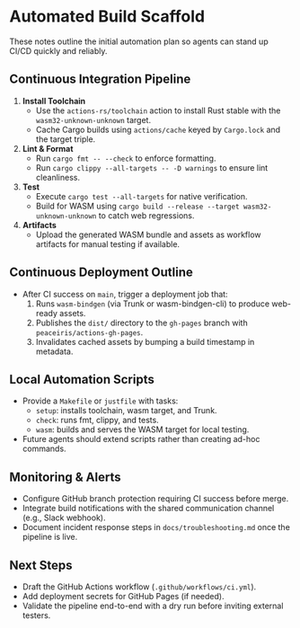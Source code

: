 # Automated Build Scaffold

These notes outline the initial automation plan so agents can stand up CI/CD quickly and reliably.

## Continuous Integration Pipeline
1. **Install Toolchain**
   - Use the `actions-rs/toolchain` action to install Rust stable with the `wasm32-unknown-unknown` target.
   - Cache Cargo builds using `actions/cache` keyed by `Cargo.lock` and the target triple.
2. **Lint & Format**
   - Run `cargo fmt -- --check` to enforce formatting.
   - Run `cargo clippy --all-targets -- -D warnings` to ensure lint cleanliness.
3. **Test**
   - Execute `cargo test --all-targets` for native verification.
   - Build for WASM using `cargo build --release --target wasm32-unknown-unknown` to catch web regressions.
4. **Artifacts**
   - Upload the generated WASM bundle and assets as workflow artifacts for manual testing if available.

## Continuous Deployment Outline
- After CI success on `main`, trigger a deployment job that:
  1. Runs `wasm-bindgen` (via Trunk or wasm-bindgen-cli) to produce web-ready assets.
  2. Publishes the `dist/` directory to the `gh-pages` branch with `peaceiris/actions-gh-pages`.
  3. Invalidates cached assets by bumping a build timestamp in metadata.

## Local Automation Scripts
- Provide a `Makefile` or `justfile` with tasks:
  - `setup`: installs toolchain, wasm target, and Trunk.
  - `check`: runs fmt, clippy, and tests.
  - `wasm`: builds and serves the WASM target for local testing.
- Future agents should extend scripts rather than creating ad-hoc commands.

## Monitoring & Alerts
- Configure GitHub branch protection requiring CI success before merge.
- Integrate build notifications with the shared communication channel (e.g., Slack webhook).
- Document incident response steps in `docs/troubleshooting.md` once the pipeline is live.

## Next Steps
- Draft the GitHub Actions workflow (`.github/workflows/ci.yml`).
- Add deployment secrets for GitHub Pages (if needed).
- Validate the pipeline end-to-end with a dry run before inviting external testers.
